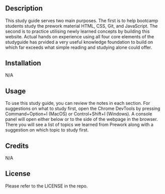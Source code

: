 # <Prework Study Guide Webpage>

## Description

This study guide serves two main purposes. 
The first is to help bootcamp students study the prework material HTML, CSS, Git, and JavaScript.
The second is to practice utilising newly learned concepts by building this website. Actual hands on experience using all
four core elements of the studyguide has prvided a very useful knowledge foundation to build on which far exceeds what simple reading and studying alone could offer. 


## Installation

N/A

## Usage

To use this study guide, you can review the notes in each section. For suggestions on what to study first, open the Chrome DevTools by pressing Command+Option+I (MacOS) or Control+Shift+I (Windows). A console panel will open either below or to the side of the webpage in the browser. There you will see a list of topics we learned from Prework along with a suggestion on which topic to study first.

## Credits

N/A


## License

Please refer to the LICENSE in the repo.



